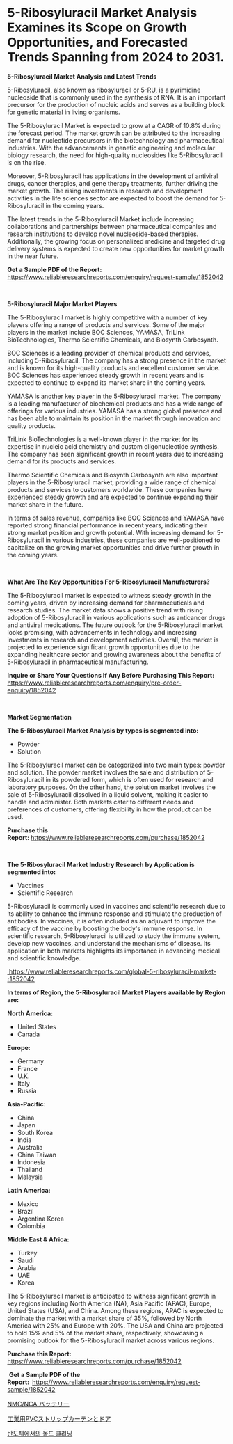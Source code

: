 <p><h1>5-Ribosyluracil Market Analysis Examines its Scope on Growth Opportunities, and Forecasted Trends Spanning from 2024 to 2031.</h1></p><p><strong>5-Ribosyluracil Market Analysis and Latest Trends</strong></p>
<p><p>5-Ribosyluracil, also known as ribosyluracil or 5-RU, is a pyrimidine nucleoside that is commonly used in the synthesis of RNA. It is an important precursor for the production of nucleic acids and serves as a building block for genetic material in living organisms.</p><p>The 5-Ribosyluracil Market is expected to grow at a CAGR of 10.8% during the forecast period. The market growth can be attributed to the increasing demand for nucleotide precursors in the biotechnology and pharmaceutical industries. With the advancements in genetic engineering and molecular biology research, the need for high-quality nucleosides like 5-Ribosyluracil is on the rise.</p><p>Moreover, 5-Ribosyluracil has applications in the development of antiviral drugs, cancer therapies, and gene therapy treatments, further driving the market growth. The rising investments in research and development activities in the life sciences sector are expected to boost the demand for 5-Ribosyluracil in the coming years.</p><p>The latest trends in the 5-Ribosyluracil Market include increasing collaborations and partnerships between pharmaceutical companies and research institutions to develop novel nucleoside-based therapies. Additionally, the growing focus on personalized medicine and targeted drug delivery systems is expected to create new opportunities for market growth in the near future.</p></p>
<p><strong>Get a Sample PDF of the Report:&nbsp;</strong> <a href="https://www.reliableresearchreports.com/enquiry/request-sample/1852042">https://www.reliableresearchreports.com/enquiry/request-sample/1852042</a></p>
<p>&nbsp;</p>
<p><strong>5-Ribosyluracil Major Market Players</strong></p>
<p><p>The 5-Ribosyluracil market is highly competitive with a number of key players offering a range of products and services. Some of the major players in the market include BOC Sciences, YAMASA, TriLink BioTechnologies, Thermo Scientific Chemicals, and Biosynth Carbosynth.</p><p>BOC Sciences is a leading provider of chemical products and services, including 5-Ribosyluracil. The company has a strong presence in the market and is known for its high-quality products and excellent customer service. BOC Sciences has experienced steady growth in recent years and is expected to continue to expand its market share in the coming years.</p><p>YAMASA is another key player in the 5-Ribosyluracil market. The company is a leading manufacturer of biochemical products and has a wide range of offerings for various industries. YAMASA has a strong global presence and has been able to maintain its position in the market through innovation and quality products.</p><p>TriLink BioTechnologies is a well-known player in the market for its expertise in nucleic acid chemistry and custom oligonucleotide synthesis. The company has seen significant growth in recent years due to increasing demand for its products and services.</p><p>Thermo Scientific Chemicals and Biosynth Carbosynth are also important players in the 5-Ribosyluracil market, providing a wide range of chemical products and services to customers worldwide. These companies have experienced steady growth and are expected to continue expanding their market share in the future.</p><p>In terms of sales revenue, companies like BOC Sciences and YAMASA have reported strong financial performance in recent years, indicating their strong market position and growth potential. With increasing demand for 5-Ribosyluracil in various industries, these companies are well-positioned to capitalize on the growing market opportunities and drive further growth in the coming years.</p></p>
<p>&nbsp;</p>
<p><strong>What Are The Key Opportunities For 5-Ribosyluracil Manufacturers?</strong></p>
<p><p>The 5-Ribosyluracil market is expected to witness steady growth in the coming years, driven by increasing demand for pharmaceuticals and research studies. The market data shows a positive trend with rising adoption of 5-Ribosyluracil in various applications such as anticancer drugs and antiviral medications. The future outlook for the 5-Ribosyluracil market looks promising, with advancements in technology and increasing investments in research and development activities. Overall, the market is projected to experience significant growth opportunities due to the expanding healthcare sector and growing awareness about the benefits of 5-Ribosyluracil in pharmaceutical manufacturing.</p></p>
<p><strong>Inquire or Share Your Questions If Any Before Purchasing This Report:</strong> <a href="https://www.reliableresearchreports.com/enquiry/pre-order-enquiry/1852042">https://www.reliableresearchreports.com/enquiry/pre-order-enquiry/1852042</a></p>
<p>&nbsp;</p>
<p><strong>Market Segmentation</strong></p>
<p><strong>The 5-Ribosyluracil Market Analysis by types is segmented into:</strong></p>
<p><ul><li>Powder</li><li>Solution</li></ul></p>
<p><p>The 5-Ribosyluracil market can be categorized into two main types: powder and solution. The powder market involves the sale and distribution of 5-Ribosyluracil in its powdered form, which is often used for research and laboratory purposes. On the other hand, the solution market involves the sale of 5-Ribosyluracil dissolved in a liquid solvent, making it easier to handle and administer. Both markets cater to different needs and preferences of customers, offering flexibility in how the product can be used.</p></p>
<p><strong>Purchase this Report:&nbsp;</strong><a href="https://www.reliableresearchreports.com/purchase/1852042">https://www.reliableresearchreports.com/purchase/1852042</a></p>
<p>&nbsp;</p>
<p><strong>The 5-Ribosyluracil Market Industry Research by Application is segmented into:</strong></p>
<p><ul><li>Vaccines</li><li>Scientific Research</li></ul></p>
<p><p>5-Ribosyluracil is commonly used in vaccines and scientific research due to its ability to enhance the immune response and stimulate the production of antibodies. In vaccines, it is often included as an adjuvant to improve the efficacy of the vaccine by boosting the body's immune response. In scientific research, 5-Ribosyluracil is utilized to study the immune system, develop new vaccines, and understand the mechanisms of disease. Its application in both markets highlights its importance in advancing medical and scientific knowledge.</p></p>
<p><a href="https://www.reliableresearchreports.com/global-5-ribosyluracil-market-r1852042">&nbsp;https://www.reliableresearchreports.com/global-5-ribosyluracil-market-r1852042</a></p>
<p><strong>In terms of Region, the 5-Ribosyluracil Market Players available by Region are:</strong></p>
<p>
    <p> <strong> North America: </strong>
        <ul>
            <li>United States</li>
            <li>Canada</li>
        </ul>
        </p> 
    <p> <strong> Europe: </strong>
        <ul>
            <li>Germany</li>
            <li>France</li>
            <li>U.K.</li>
            <li>Italy</li>
            <li>Russia</li>
        </ul>
        </p> 
    <p> <strong> Asia-Pacific: </strong>
        <ul>
            <li>China</li>
            <li>Japan</li>
            <li>South Korea</li>
            <li>India</li>
            <li>Australia</li>
            <li>China Taiwan</li>
            <li>Indonesia</li>
            <li>Thailand</li>
            <li>Malaysia</li>
        </ul>
        </p> 
    <p> <strong> Latin America: </strong>
        <ul>
            <li>Mexico</li>
            <li>Brazil</li>
            <li>Argentina Korea</li>
            <li>Colombia</li>
        </ul>
        </p> 
    <p> <strong> Middle East & Africa: </strong>
        <ul>
            <li>Turkey</li>
            <li>Saudi</li>
            <li>Arabia</li>
            <li>UAE</li>
            <li>Korea</li>
        </ul>
    </p>
    </p>
<p><p>The 5-Ribosyluracil market is anticipated to witness significant growth in key regions including North America (NA), Asia Pacific (APAC), Europe, United States (USA), and China. Among these regions, APAC is expected to dominate the market with a market share of 35%, followed by North America with 25% and Europe with 20%. The USA and China are projected to hold 15% and 5% of the market share, respectively, showcasing a promising outlook for the 5-Ribosyluracil market across various regions.</p></p>
<p><strong>Purchase this Report: </strong><a href="https://www.reliableresearchreports.com/purchase/1852042">https://www.reliableresearchreports.com/purchase/1852042</a></p>
<p>&nbsp;<strong>Get a Sample PDF of the Report:&nbsp;&nbsp;</strong><a href="https://www.reliableresearchreports.com/enquiry/request-sample/1852042">https://www.reliableresearchreports.com/enquiry/request-sample/1852042</a></p>
<p><strong></strong></p>
<p><p><a href="https://medium.com/@chloekessler01/nmc-nca%E9%9B%BB%E6%B1%A0%E3%81%AE%E5%B8%82%E5%A0%B4%E8%A6%8F%E6%A8%A1%E3%81%A8%E5%B8%82%E5%A0%B4%E5%8B%95%E5%90%91-%E5%AE%8C%E5%85%A8%E3%81%AA%E6%A5%AD%E7%95%8C%E6%A6%82%E8%A6%81-2024%E5%B9%B4%E3%81%8B%E3%82%892031%E5%B9%B4-7d2895d54560">NMC/NCA バッテリー</a></p><p><a href="https://medium.com/@reannakling/2024%E5%B9%B4%E3%81%8B%E3%82%892031%E5%B9%B4%E3%81%BE%E3%81%A7%E3%81%AE%E6%9C%9F%E9%96%93%E3%81%AB%E4%BA%88%E6%B8%AC%E3%81%95%E3%82%8C%E3%82%8B%E5%B7%A5%E6%A5%AD%E7%94%A8pvc%E3%82%B9%E3%83%88%E3%83%AA%E3%83%83%E3%83%97%E3%82%AB%E3%83%BC%E3%83%86%E3%83%B3%E3%81%8A%E3%82%88%E3%81%B3%E3%83%89%E3%82%A2%E3%81%AE%E5%B8%82%E5%A0%B4%E5%88%86%E6%9E%90%E3%81%A8%E8%A6%8F%E6%A8%A1%E4%BA%88%E6%B8%AC-dc0eec499046">工業用PVCストリップカーテンとドア</a></p><p><a href="https://medium.com/@florianwolf50/%EB%B0%98%EB%8F%84%EC%B2%B4-%EC%8B%9C%EC%9E%A5%EC%97%90%EC%84%9C%EC%9D%98-%EA%B3%B0%ED%8C%A1%EC%9D%B4-%EC%B2%AD%EC%86%8C-%EA%B7%9C%EB%AA%A8-cagr-%ED%8A%B8%EB%A0%8C%EB%93%9C-2024-2030-3f0885ef3ae8">반도체에서의 몰드 클리닝</a></p></p>